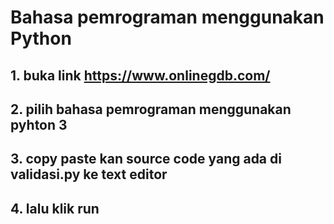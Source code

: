 # Bahasa pemrograman menggunakan Python
## 1. buka link https://www.onlinegdb.com/
## 2. pilih bahasa pemrograman menggunakan pyhton 3
## 3. copy paste kan source code yang ada di validasi.py ke text editor
## 4. lalu klik run
